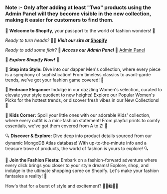 ### Note :- Only after adding at least "Two" products using the Admin Panel will they become visible in the new collection, making it easier for customers to find them.

🌟 **Welcome to Shopify**, your passport to the world of fashion wonders! 🌟

_Ready to turn heads?_ 💁‍♂️ **_Visit our site at_ [Shopify](https://playful-treacle-26d6c0.netlify.app)**

_Ready to add some flair?_ 🎨 **_Access our Admin Panel_** 🎨 [Admin Panel](https://splendorous-macaron-e9cf0b.netlify.app)

🚀 **_Explore Shopify Now!_** 🚀

💼 **Step into Style:** Dive into our dapper Men's collection, where every piece is a symphony of sophistication! From timeless classics to avant-garde trends, we've got your fashion game covered! 💼

💃 **Embrace Elegance:** Indulge in our dazzling Women's selection, curated to elevate your style quotient to new heights! Explore our Popular Women's Picks for the hottest trends, or discover fresh vibes in our New Collections! 💃

👶 **Kids Corner:** Spoil your little ones with our adorable Kids' collection, where every outfit is a mini-fashion statement! From playful prints to comfy essentials, we've got them covered from A to Z! 👶

🔍 **Discover & Explore:** Dive deep into product details sourced from our dynamic MongoDB Atlas database! With up-to-the-minute info and a treasure trove of products, the world of fashion is yours to explore! 🔍

🎊 **Join the Fashion Fiesta:** Embark on a fashion-forward adventure where every click brings you closer to your style dreams! Explore, shop, and indulge in the ultimate shopping spree on Shopify. Let's make your fashion fantasies a reality! 🎊

How's that for a burst of style and excitement? 🌈✨🛍️🌟🎉
